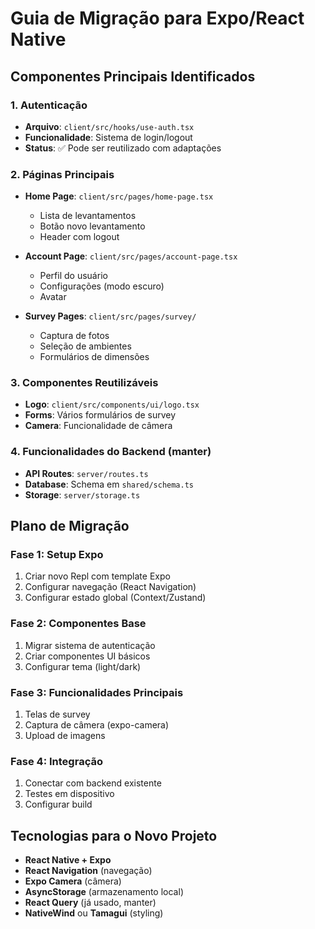 
# Guia de Migração para Expo/React Native

## Componentes Principais Identificados

### 1. Autenticação
- **Arquivo**: `client/src/hooks/use-auth.tsx`
- **Funcionalidade**: Sistema de login/logout
- **Status**: ✅ Pode ser reutilizado com adaptações

### 2. Páginas Principais
- **Home Page**: `client/src/pages/home-page.tsx`
  - Lista de levantamentos
  - Botão novo levantamento
  - Header com logout
  
- **Account Page**: `client/src/pages/account-page.tsx`
  - Perfil do usuário
  - Configurações (modo escuro)
  - Avatar

- **Survey Pages**: `client/src/pages/survey/`
  - Captura de fotos
  - Seleção de ambientes
  - Formulários de dimensões

### 3. Componentes Reutilizáveis
- **Logo**: `client/src/components/ui/logo.tsx`
- **Forms**: Vários formulários de survey
- **Camera**: Funcionalidade de câmera

### 4. Funcionalidades do Backend (manter)
- **API Routes**: `server/routes.ts`
- **Database**: Schema em `shared/schema.ts`
- **Storage**: `server/storage.ts`

## Plano de Migração

### Fase 1: Setup Expo
1. Criar novo Repl com template Expo
2. Configurar navegação (React Navigation)
3. Configurar estado global (Context/Zustand)

### Fase 2: Componentes Base
1. Migrar sistema de autenticação
2. Criar componentes UI básicos
3. Configurar tema (light/dark)

### Fase 3: Funcionalidades Principais
1. Telas de survey
2. Captura de câmera (expo-camera)
3. Upload de imagens

### Fase 4: Integração
1. Conectar com backend existente
2. Testes em dispositivo
3. Configurar build

## Tecnologias para o Novo Projeto
- **React Native + Expo**
- **React Navigation** (navegação)
- **Expo Camera** (câmera)
- **AsyncStorage** (armazenamento local)
- **React Query** (já usado, manter)
- **NativeWind** ou **Tamagui** (styling)
